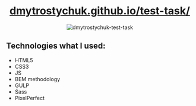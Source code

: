 <h1 align="center">
  <a href="https://dmytrostychuk.github.io/test-task/">
    dmytrostychuk.github.io/test-task/
  </a>
</h1>
<p align="center">
  <img src="https://user-images.githubusercontent.com/72120575/166008632-007c68ca-176f-4d9d-9f3c-8011062cc965.jpg" alt="dmytrostychuk-test-task">
</p>
<h2>
  Technologies what I used:
</h2>
<ul>
  <li>HTML5</li>
  <li>CSS3</li>
  <li>JS</li>
  <li>BEM methodology</li>
  <li>GULP</li>
  <li>Sass</li>  
  <li>PixelPerfect</li>
</ul>
